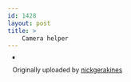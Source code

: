 ```yaml
---
id: 1428
layout: post
title: >
    Camera helper
---
```


<div style="margin-left: 10px; margin-bottom: 10px;">
 <a href="http://www.flickr.com/photos/sock/2123963656/" title="photo sharing"><img src="http://farm3.static.flickr.com/2101/2123963656_ca9d5be8ba_m.jpg" alt="" style="border: solid 2px #000000;" /></a>
 <br />
 <span style="font-size: 0.9em; margin-top: 0px;">
  <a href="http://www.flickr.com/photos/sock/2123963656/"></a>
  <br />
  Originally uploaded by <a href="http://www.flickr.com/people/sock/">nickgerakines</a>
 </span>
</div>

<br clear="all" />
